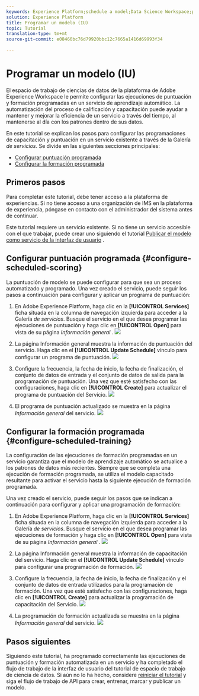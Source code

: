 ```yaml
---
keywords: Experience Platform;schedule a model;Data Science Workspace;popular topics
solution: Experience Platform
title: Programar un modelo (IU)
topic: Tutorial
translation-type: tm+mt
source-git-commit: e08460bc76d79920bbc12c7665a1416d69993f34

---
```



# Programar un modelo (IU)

El espacio de trabajo de ciencias de datos de la plataforma de Adobe Experience Workspace le permite configurar las ejecuciones de puntuación y formación programadas en un servicio de aprendizaje automático. La automatización del proceso de calificación y capacitación puede ayudar a mantener y mejorar la eficiencia de un servicio a través del tiempo, al mantenerse al día con los patrones dentro de sus datos.

En este tutorial se explican los pasos para configurar las programaciones de capacitación y puntuación en un servicio existente a través de la Galería *de servicios*. Se divide en las siguientes secciones principales:

- [Configurar puntuación programada](#configure-scheduled-scoring)
- [Configurar la formación programada](#configure-scheduled-training)

## Primeros pasos

Para completar este tutorial, debe tener acceso a la plataforma de experiencias. Si no tiene acceso a una organización de IMS en la plataforma de experiencia, póngase en contacto con el administrador del sistema antes de continuar.

Este tutorial requiere un servicio existente. Si no tiene un servicio accesible con el que trabajar, puede crear uno siguiendo el tutorial [Publicar el modelo como servicio de la interfaz de usuario](./publish-model-service-ui.md) .

## Configurar puntuación programada {#configure-scheduled-scoring}

La puntuación de modelo se puede configurar para que sea un proceso automatizado y programado. Una vez creado el servicio, puede seguir los pasos a continuación para configurar y aplicar un programa de puntuación:

1. En Adobe Experience Platform, haga clic en la **[!UICONTROL Services]** ficha situada en la columna de navegación izquierda para acceder a la Galería *de servicios*. Busque el servicio en el que desea programar las ejecuciones de puntuación y haga clic en **[!UICONTROL Open]** para vista de su página *Información general* .
   ![](../images/models-recipes/schedule/click_to_open.png)

2. La página Información general muestra la información de puntuación del servicio. Haga clic en el **[!UICONTROL Update Schedule]** vínculo para configurar un programa de puntuación.
   ![](../images/models-recipes/schedule/service_overview_score.png)

3. Configure la frecuencia, la fecha de inicio, la fecha de finalización, el conjunto de datos de entrada y el conjunto de datos de salida para la programación de puntuación. Una vez que esté satisfecho con las configuraciones, haga clic en **[!UICONTROL Create]** para actualizar el programa de puntuación del Servicio.
   ![](../images/models-recipes/schedule/14_configure_scoring_schedule.png)

4. El programa de puntuación actualizado se muestra en la página *Información general* del servicio.
   ![](../images/models-recipes/schedule/service_with_scoring_schedule.png)


## Configurar la formación programada {#configure-scheduled-training}

La configuración de las ejecuciones de formación programadas en un servicio garantiza que el modelo de aprendizaje automático se actualice a los patrones de datos más recientes. Siempre que se completa una ejecución de formación programada, se utiliza el modelo capacitado resultante para activar el servicio hasta la siguiente ejecución de formación programada.

Una vez creado el servicio, puede seguir los pasos que se indican a continuación para configurar y aplicar una programación de formación:

1. En Adobe Experience Platform, haga clic en la **[!UICONTROL Services]** ficha situada en la columna de navegación izquierda para acceder a la Galería *de servicios*. Busque el servicio en el que desea programar las ejecuciones de formación y haga clic en **[!UICONTROL Open]** para vista de su página *Información general* .
   ![](../images/models-recipes/schedule/click_to_open.png)

2. La página Información general muestra la información de capacitación del servicio. Haga clic en el **[!UICONTROL Update Schedule]** vínculo para configurar una programación de formación.
   ![](../images/models-recipes/schedule/service_overview_train.png)

3. Configure la frecuencia, la fecha de inicio, la fecha de finalización y el conjunto de datos de entrada utilizados para la programación de formación. Una vez que esté satisfecho con las configuraciones, haga clic en **[!UICONTROL Create]** para actualizar la programación de capacitación del Servicio.
   ![](../images/models-recipes/schedule/12_configure_training_schedule.png)

4. La programación de formación actualizada se muestra en la página *Información general* del servicio.
   ![](../images/models-recipes/schedule/service_with_training_schedule.png)

## Pasos siguientes

Siguiendo este tutorial, ha programado correctamente las ejecuciones de puntuación y formación automatizada en un servicio y ha completado el flujo de trabajo de la interfaz de usuario del tutorial de espacio de trabajo de ciencia de datos. Si aún no lo ha hecho, considere [reiniciar el tutorial](./create-retails-sales-dataset.md) y siga el flujo de trabajo de API para crear, entrenar, marcar y publicar un modelo.
